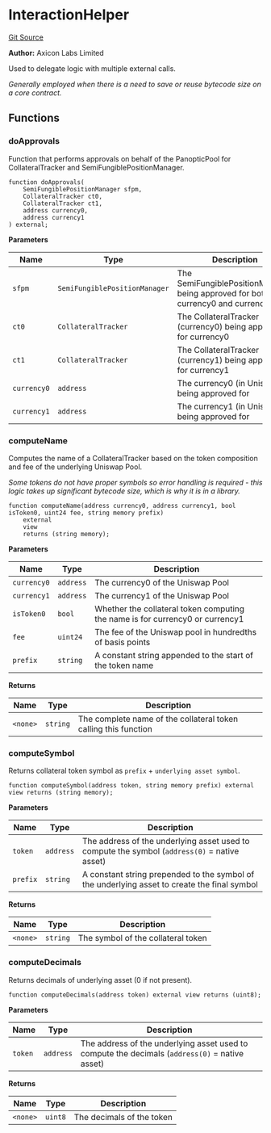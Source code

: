 # InteractionHelper
[Git Source](https://github.com/panoptic-labs/panoptic-v1-core/blob/v1.1.x/contracts/libraries/InteractionHelper.sol)

**Author:**
Axicon Labs Limited

Used to delegate logic with multiple external calls.

*Generally employed when there is a need to save or reuse bytecode size
on a core contract.*


## Functions
### doApprovals

Function that performs approvals on behalf of the PanopticPool for CollateralTracker and SemiFungiblePositionManager.


```solidity
function doApprovals(
    SemiFungiblePositionManager sfpm,
    CollateralTracker ct0,
    CollateralTracker ct1,
    address currency0,
    address currency1
) external;
```
**Parameters**

|Name|Type|Description|
|----|----|-----------|
|`sfpm`|`SemiFungiblePositionManager`|The SemiFungiblePositionManager being approved for both currency0 and currency1|
|`ct0`|`CollateralTracker`|The CollateralTracker (currency0) being approved for currency0|
|`ct1`|`CollateralTracker`|The CollateralTracker (currency1) being approved for currency1|
|`currency0`|`address`|The currency0 (in Uniswap) being approved for|
|`currency1`|`address`|The currency1 (in Uniswap) being approved for|


### computeName

Computes the name of a CollateralTracker based on the token composition and fee of the underlying Uniswap Pool.

*Some tokens do not have proper symbols so error handling is required - this logic takes up significant bytecode size, which is why it is in a library.*


```solidity
function computeName(address currency0, address currency1, bool isToken0, uint24 fee, string memory prefix)
    external
    view
    returns (string memory);
```
**Parameters**

|Name|Type|Description|
|----|----|-----------|
|`currency0`|`address`|The currency0 of the Uniswap Pool|
|`currency1`|`address`|The currency1 of the Uniswap Pool|
|`isToken0`|`bool`|Whether the collateral token computing the name is for currency0 or currency1|
|`fee`|`uint24`|The fee of the Uniswap pool in hundredths of basis points|
|`prefix`|`string`|A constant string appended to the start of the token name|

**Returns**

|Name|Type|Description|
|----|----|-----------|
|`<none>`|`string`|The complete name of the collateral token calling this function|


### computeSymbol

Returns collateral token symbol as `prefix` + `underlying asset symbol`.


```solidity
function computeSymbol(address token, string memory prefix) external view returns (string memory);
```
**Parameters**

|Name|Type|Description|
|----|----|-----------|
|`token`|`address`|The address of the underlying asset used to compute the symbol (`address(0)` = native asset)|
|`prefix`|`string`|A constant string prepended to the symbol of the underlying asset to create the final symbol|

**Returns**

|Name|Type|Description|
|----|----|-----------|
|`<none>`|`string`|The symbol of the collateral token|


### computeDecimals

Returns decimals of underlying asset (0 if not present).


```solidity
function computeDecimals(address token) external view returns (uint8);
```
**Parameters**

|Name|Type|Description|
|----|----|-----------|
|`token`|`address`|The address of the underlying asset used to compute the decimals (`address(0)` = native asset)|

**Returns**

|Name|Type|Description|
|----|----|-----------|
|`<none>`|`uint8`|The decimals of the token|


